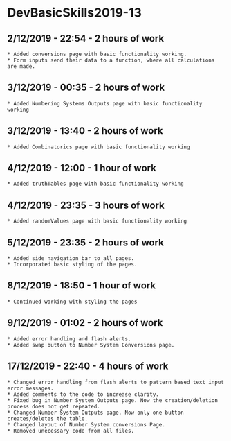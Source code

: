 # DevBasicSkills2019-13
## 2/12/2019 - 22:54 - 2 hours of work
    * Added conversions page with basic functionality working.
    * Form inputs send their data to a function, where all calculations are made.

## 3/12/2019 - 00:35 - 2 hours of work
    * Added Numbering Systems Outputs page with basic functionality working

## 3/12/2019 - 13:40 - 2 hours of work
    * Added Combinatorics page with basic functionality working

## 4/12/2019 - 12:00 - 1 hour of work
    * Added truthTables page with basic functionality working

## 4/12/2019 - 23:35 - 3 hours of work
    * Added randomValues page with basic functionality working

## 5/12/2019 - 23:35 - 2 hours of work
    * Added side navigation bar to all pages.
    * Incorporated basic styling of the pages.

## 8/12/2019 - 18:50 - 1 hour of work
    * Continued working with styling the pages

## 9/12/2019 - 01:02 - 2 hours of work
    * Added error handling and flash alerts.
    * Added swap button to Number System Conversions page.

## 17/12/2019 - 22:40 - 4 hours of work
    * Changed error handling from flash alerts to pattern based text input error messages.
    * Added comments to the code to increase clarity.
    * Fixed bug in Number System Outputs page. Now the creation/deletion process does not get repeated. 
    * Changed Number System Outputs page. Now only one button creates/deletes the table.
    * Changed layout of Number System conversions Page.
    * Removed unecessary code from all files.
    